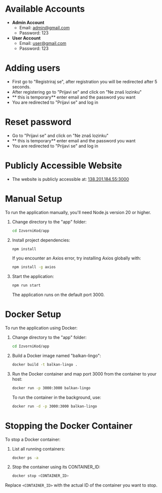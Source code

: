 # Available Accounts
- **Admin Account**
  - Email: admin@gmail.com
  - Password: 123
- **User Account**
  - Email: user@gmail.com
  - Password: 123

# Adding users
- First go to "Registriraj se", after registration you will be redirected after 5 seconds.
- After registering go to "Prijavi se" and click on "Ne znaš lozinku"
- ** this is temporary** enter email and the password you want
- You are redirected to "Prijavi se" and log in

# Reset password
- Go to "Prijavi se" and click on "Ne znaš lozinku"
- ** this is temporary** enter email and the password you want
- You are redirected to "Prijavi se" and log in

# Publicly Accessible Website
- The website is publicly accessible at: [138.201.184.55:3000](http://138.201.184.55:3000)

# Manual Setup
To run the application manually, you'll need Node.js version 20 or higher.

1. Change directory to the "app" folder:
    ```bash
    cd IzvorniKod/app
    ```

2. Install project dependencies:
    ```bash
    npm install
    ```
    If you encounter an Axios error, try installing Axios globally with:
    ```bash
    npm install -g axios
    ```

3. Start the application:
    ```bash
    npm run start
    ```
    The application runs on the default port 3000.

# Docker Setup
To run the application using Docker:

1. Change directory to the "app" folder:
    ```bash
    cd IzvorniKod/app
    ```

2. Build a Docker image named "balkan-lingo":
    ```bash
    docker build -t balkan-lingo .
    ```

3. Run the Docker container and map port 3000 from the container to your host:
    ```bash
    docker run -p 3000:3000 balkan-lingo
    ```
    To run the container in the background, use:
    ```bash
    docker run -d -p 3000:3000 balkan-lingo
    ```

# Stopping the Docker Container
To stop a Docker container:

1. List all running containers:
    ```bash
    docker ps -a
    ```

2. Stop the container using its CONTAINER_ID:
    ```bash
    docker stop <CONTAINER_ID>
    ```

Replace `<CONTAINER_ID>` with the actual ID of the container you want to stop.
